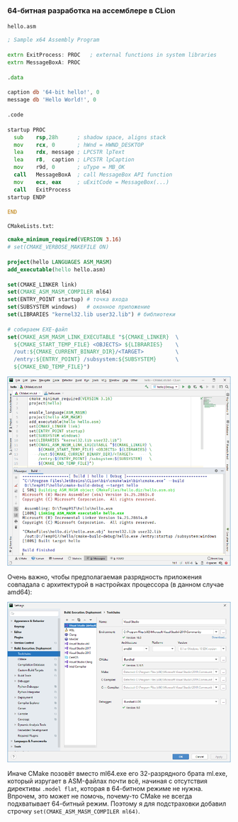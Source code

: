 ### 64-битная разработка на ассемблере в CLion

`hello.asm`

```asm
; Sample x64 Assembly Program
 
extrn ExitProcess: PROC   ; external functions in system libraries
extrn MessageBoxA: PROC
 
.data
 
caption db '64-bit hello!', 0
message db 'Hello World!', 0
 
.code
 
startup PROC
  sub    rsp,28h      ; shadow space, aligns stack
  mov    rcx, 0       ; hWnd = HWND_DESKTOP
  lea    rdx, message ; LPCSTR lpText
  lea    r8,  caption ; LPCSTR lpCaption
  mov    r9d, 0       ; uType = MB_OK
  call   MessageBoxA  ; call MessageBox API function
  mov    ecx, eax     ; uExitCode = MessageBox(...)
  call   ExitProcess
startup ENDP
 
END
```

`CMakeLists.txt`:

```cmake
cmake_minimum_required(VERSION 3.16)
# set(CMAKE_VERBOSE_MAKEFILE ON)
 
project(hello LANGUAGES ASM_MASM)
add_executable(hello hello.asm)
 
set(CMAKE_LINKER link)
set(CMAKE_ASM_MASM_COMPILER ml64)
set(ENTRY_POINT startup) # точка входа
set(SUBSYSTEM windows)   # оконное приложение
set(LIBRARIES "kernel32.lib user32.lib") # библиотеки
 
# собираем EXE-файл
set(CMAKE_ASM_MASM_LINK_EXECUTABLE "${CMAKE_LINKER}  \
  ${CMAKE_START_TEMP_FILE} <OBJECTS> ${LIBRARIES}    \
  /out:${CMAKE_CURRENT_BINARY_DIR}/<TARGET>          \
  /entry:${ENTRY_POINT} /subsystem:${SUBSYSTEM}      \
  ${CMAKE_END_TEMP_FILE}")
```

![clion-ml64](img/clion-ml64.png)

Очень важно, чтобы предполагаемая разрядность приложения совпадала с архитектурой в настройках процессора (в данном случае amd64):

![clion-architecture](img/clion-architecture.png)

Иначе CMake позовёт вместо ml64.exe его 32-разрядного брата ml.exe, который изругает в ASM-файлах почти всё, начиная с отсутствия директивы `.model flat`, которая в 64-битном режиме не нужна. Впрочем, это может не помочь, почему-то CMake не всегда подхватывает 64-битный режим. Поэтому я для подстраховки добавил строчку `set(CMAKE_ASM_MASM_COMPILER ml64)`.
